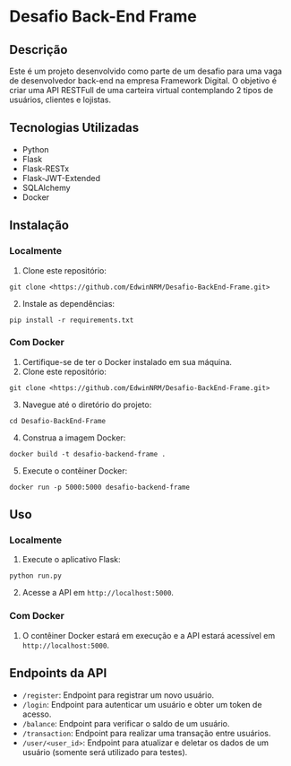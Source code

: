# Desafio Back-End Frame

## Descrição

Este é um projeto desenvolvido como parte de um desafio para uma vaga de desenvolvedor back-end na empresa Framework Digital. O objetivo é criar uma API RESTFull de uma carteira virtual contemplando 2 tipos de usuários, clientes e lojistas.

## Tecnologias Utilizadas

- Python
- Flask
- Flask-RESTx
- Flask-JWT-Extended
- SQLAlchemy
- Docker

## Instalação

### Localmente

1. Clone este repositório:

```
git clone <https://github.com/EdwinNRM/Desafio-BackEnd-Frame.git>

```

2. Instale as dependências:

```
pip install -r requirements.txt

```

### Com Docker

1. Certifique-se de ter o Docker instalado em sua máquina.
2. Clone este repositório:

```
git clone <https://github.com/EdwinNRM/Desafio-BackEnd-Frame.git>

```

3. Navegue até o diretório do projeto:

```
cd Desafio-BackEnd-Frame

```

4. Construa a imagem Docker:

```
docker build -t desafio-backend-frame .

```

5. Execute o contêiner Docker:

```
docker run -p 5000:5000 desafio-backend-frame

```

## Uso

### Localmente

1. Execute o aplicativo Flask:

```
python run.py

```

2. Acesse a API em `http://localhost:5000`.

### Com Docker

1. O contêiner Docker estará em execução e a API estará acessível em `http://localhost:5000`.

## Endpoints da API

- `/register`: Endpoint para registrar um novo usuário.
- `/login`: Endpoint para autenticar um usuário e obter um token de acesso.
- `/balance`: Endpoint para verificar o saldo de um usuário.
- `/transaction`: Endpoint para realizar uma transação entre usuários.
- `/user/<user_id>`: Endpoint para atualizar e deletar os dados de um usuário (somente será utilizado para testes).